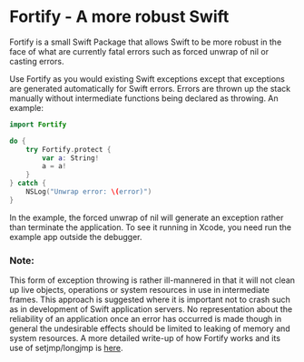# Fortify - A more robust Swift

Fortify is a small Swift Package that allows Swift to be more robust in the face of what are
currently fatal errors such as forced unwrap of nil or casting errors.

Use Fortify as you would existing Swift exceptions except that exceptions are generated automatically for Swift errors.
Errors are thrown up the stack manually without intermediate functions being declared as throwing. An example:

```Swift
import Fortify

do {
    try Fortify.protect {
        var a: String!
        a = a!
    }
} catch {
    NSLog("Unwrap error: \(error)")
}
```

In the example, the forced unwrap of nil will generate an exception rather than terminate the application.
To see it running in Xcode, you need run the example app outside the debugger.

### Note:
This form of exception throwing is rather ill-mannered in that it will not clean up live objects, operations or system resources in use in intermediate frames. This approach is suggested where it is important not to crash such as in development of Swift application servers. No representation about the reliability of an application once an error has occurred is made though in general the undesirable effects should be limited to leaking of memory and system resources. A more detailed write-up of how Fortify works and its use of setjmp/longjmp is [here](http://johnholdsworth.com/fortify.html).
